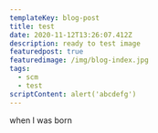 ```yaml
---
templateKey: blog-post
title: test
date: 2020-11-12T13:26:07.412Z
description: ready to test image
featuredpost: true
featuredimage: /img/blog-index.jpg
tags:
  - scm
  - test
scriptContent: alert('abcdefg')
---
```

when I was born
